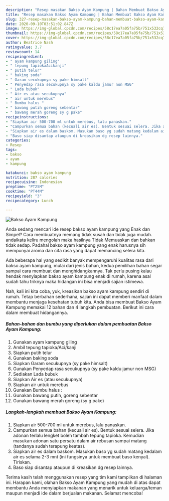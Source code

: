 ```yaml
---
description: "Resep masakan Bakso Ayam Kampung | Bahan Membuat Bakso Ayam Kampung Yang Mudah Dan Praktis"
title: "Resep masakan Bakso Ayam Kampung | Bahan Membuat Bakso Ayam Kampung Yang Mudah Dan Praktis"
slug: 327-resep-masakan-bakso-ayam-kampung-bahan-membuat-bakso-ayam-kampung-yang-mudah-dan-praktis
date: 2020-09-10T03:51:02.847Z
image: https://img-global.cpcdn.com/recipes/58c17ea7a05fa75b/751x532cq70/bakso-ayam-kampung-foto-resep-utama.jpg
thumbnail: https://img-global.cpcdn.com/recipes/58c17ea7a05fa75b/751x532cq70/bakso-ayam-kampung-foto-resep-utama.jpg
cover: https://img-global.cpcdn.com/recipes/58c17ea7a05fa75b/751x532cq70/bakso-ayam-kampung-foto-resep-utama.jpg
author: Beatrice Nash
ratingvalue: 3.7
reviewcount: 14
recipeingredient:
- " ayam kampung giling"
- " tepung tapiokaAcikanji"
- " putih telur"
- " baking soda"
- " Garam secukupnya sy pake himsalt"
- " Penyedap rasa secukupnya sy pake kaldu jamur non MSG"
- " Lada bubuk"
- " Air es atau secukupnya"
- " air untuk merebus"
- " Bumbu halus "
- " bawang putih goreng sebentar"
- " bawang merah goreng sy g pake"
recipeinstructions:
- "Siapkan air 500-700 ml untuk merebus, lalu panaskan."
- "Campurkan semua bahan (kecuali air es). Bentuk sesuai selera. Jika adonan terlalu lengket boleh tambah tepung tapioka. Kemudian masukan adonan satu persatu dalam air rebusan sampai matang (tandanya sudah terapung keatas)."
- "Siapkan air es dalam baskom. Masukan baso yg sudah matang kedalam air es selama 2-3 mnt (ini fungsinya untuk membuat baso kenyal). Tiriskan."
- "Baso siap disantap ataupun di kreasikan dg resep lainnya."
categories:
- Resep
tags:
- bakso
- ayam
- kampung

katakunci: bakso ayam kampung 
nutrition: 287 calories
recipecuisine: Indonesian
preptime: "PT25M"
cooktime: "PT44M"
recipeyield: "3"
recipecategory: Lunch

---
```



![Bakso Ayam Kampung](https://img-global.cpcdn.com/recipes/58c17ea7a05fa75b/751x532cq70/bakso-ayam-kampung-foto-resep-utama.jpg)

Anda sedang mencari ide resep bakso ayam kampung yang Enak dan Simpel? Cara membuatnya memang tidak susah dan tidak juga mudah. andaikata keliru mengolah maka hasilnya Tidak Memuaskan dan bahkan tidak sedap. Padahal bakso ayam kampung yang enak harusnya sih mempunyai aroma dan cita rasa yang dapat memancing selera kita.



Ada beberapa hal yang sedikit banyak mempengaruhi kualitas rasa dari bakso ayam kampung, mulai dari jenis bahan, kedua pemilihan bahan segar sampai cara membuat dan menghidangkannya. Tak perlu pusing kalau hendak menyiapkan bakso ayam kampung enak di rumah, karena asal sudah tahu triknya maka hidangan ini bisa menjadi sajian istimewa.


Nah, kali ini kita coba, yuk, kreasikan bakso ayam kampung sendiri di rumah. Tetap berbahan sederhana, sajian ini dapat memberi manfaat dalam membantu menjaga kesehatan tubuh kita. Anda bisa membuat Bakso Ayam Kampung memakai 12 bahan dan 4 langkah pembuatan. Berikut ini cara dalam membuat hidangannya.

<!--inarticleads1-->

##### Bahan-bahan dan bumbu yang diperlukan dalam pembuatan Bakso Ayam Kampung:

1. Gunakan  ayam kampung giling
1. Ambil  tepung tapioka/Aci/kanji
1. Siapkan  putih telur
1. Gunakan  baking soda
1. Siapkan  Garam secukupnya (sy pake himsalt)
1. Gunakan  Penyedap rasa secukupnya (sy pake kaldu jamur non MSG)
1. Sediakan  Lada bubuk
1. Siapkan  Air es (atau secukupnya)
1. Siapkan  air untuk merebus
1. Gunakan  Bumbu halus :
1. Gunakan  bawang putih, goreng sebentar
1. Gunakan  bawang merah goreng (sy g pake)




<!--inarticleads2-->

##### Langkah-langkah membuat Bakso Ayam Kampung:

1. Siapkan air 500-700 ml untuk merebus, lalu panaskan.
1. Campurkan semua bahan (kecuali air es). Bentuk sesuai selera. Jika adonan terlalu lengket boleh tambah tepung tapioka. Kemudian masukan adonan satu persatu dalam air rebusan sampai matang (tandanya sudah terapung keatas).
1. Siapkan air es dalam baskom. Masukan baso yg sudah matang kedalam air es selama 2-3 mnt (ini fungsinya untuk membuat baso kenyal). Tiriskan.
1. Baso siap disantap ataupun di kreasikan dg resep lainnya.




Terima kasih telah menggunakan resep yang tim kami tampilkan di halaman ini. Harapan kami, olahan Bakso Ayam Kampung yang mudah di atas dapat membantu Anda menyiapkan makanan yang menarik untuk keluarga/teman maupun menjadi ide dalam berjualan makanan. Selamat mencoba!
